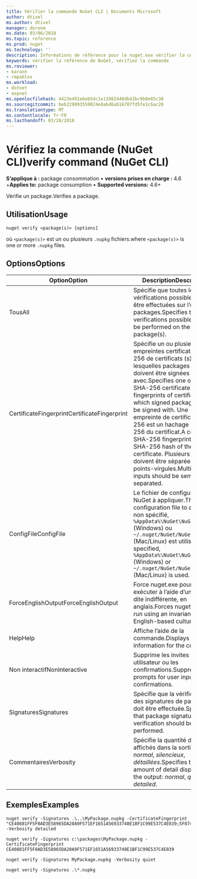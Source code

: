 ```yaml
---
title: Vérifier la commande NuGet CLI | Documents Microsoft
author: dtivel
ms.author: dtivel
manager: doronm
ms.date: 03/06/2018
ms.topic: reference
ms.prod: nuget
ms.technology: ''
description: Informations de référence pour le nuget.exe vérifier la commande
keywords: vérifier la référence de NuGet, vérifiez la commande
ms.reviewer:
- karann
- rmpablos
ms.workload:
- dotnet
- aspnet
ms.openlocfilehash: 4423e491e0ab5dc1e13982440db42bc9b0e85c38
ms.sourcegitcommit: beb229893559824e8abd6ab16707fd5fe1c6ac26
ms.translationtype: MT
ms.contentlocale: fr-FR
ms.lasthandoff: 03/28/2018
---
```

# <a name="verify-command-nuget-cli"></a><span data-ttu-id="ac3eb-104">Vérifiez la commande (NuGet CLI)</span><span class="sxs-lookup"><span data-stu-id="ac3eb-104">verify command (NuGet CLI)</span></span>

<span data-ttu-id="ac3eb-105">**S’applique à :** package consommation &bullet; **versions prises en charge :** 4.6 +</span><span class="sxs-lookup"><span data-stu-id="ac3eb-105">**Applies to:** package consumption &bullet; **Supported versions:** 4.6+</span></span>

<span data-ttu-id="ac3eb-106">Vérifie un package.</span><span class="sxs-lookup"><span data-stu-id="ac3eb-106">Verifies a package.</span></span>

## <a name="usage"></a><span data-ttu-id="ac3eb-107">Utilisation</span><span class="sxs-lookup"><span data-stu-id="ac3eb-107">Usage</span></span>

```cli
nuget verify <package(s)> [options]
```

<span data-ttu-id="ac3eb-108">où `<package(s)>` est un ou plusieurs `.nupkg` fichiers.</span><span class="sxs-lookup"><span data-stu-id="ac3eb-108">where `<package(s)>` is one or more `.nupkg` files.</span></span>

## <a name="options"></a><span data-ttu-id="ac3eb-109">Options</span><span class="sxs-lookup"><span data-stu-id="ac3eb-109">Options</span></span>

| <span data-ttu-id="ac3eb-110">Option</span><span class="sxs-lookup"><span data-stu-id="ac3eb-110">Option</span></span> | <span data-ttu-id="ac3eb-111">Description</span><span class="sxs-lookup"><span data-stu-id="ac3eb-111">Description</span></span> |
| --- | --- |
| <span data-ttu-id="ac3eb-112">Tous</span><span class="sxs-lookup"><span data-stu-id="ac3eb-112">All</span></span> | <span data-ttu-id="ac3eb-113">Spécifie que toutes les vérifications possibles doivent être effectuées sur l’ou les packages.</span><span class="sxs-lookup"><span data-stu-id="ac3eb-113">Specifies that all verifications possible should be performed on the package(s).</span></span> |
| <span data-ttu-id="ac3eb-114">CertificateFingerprint</span><span class="sxs-lookup"><span data-stu-id="ac3eb-114">CertificateFingerprint</span></span> | <span data-ttu-id="ac3eb-115">Spécifie un ou plusieurs des empreintes certificat SHA-256 de certificats (s), lesquelles packages signés doivent être signées avec.</span><span class="sxs-lookup"><span data-stu-id="ac3eb-115">Specifies one or more SHA-256 certificate fingerprints of certificates(s) which signed packages must be signed with.</span></span> <span data-ttu-id="ac3eb-116">Une empreinte de certificat SHA-256 est un hachage SHA-256 du certificat.</span><span class="sxs-lookup"><span data-stu-id="ac3eb-116">A certificate SHA-256 fingerprint is a SHA-256 hash of the certificate.</span></span> <span data-ttu-id="ac3eb-117">Plusieurs entrées doivent être séparées par des points-virgules.</span><span class="sxs-lookup"><span data-stu-id="ac3eb-117">Multiple inputs should be semicolon separated.</span></span> |
| <span data-ttu-id="ac3eb-118">ConfigFile</span><span class="sxs-lookup"><span data-stu-id="ac3eb-118">ConfigFile</span></span> | <span data-ttu-id="ac3eb-119">Le fichier de configuration NuGet à appliquer.</span><span class="sxs-lookup"><span data-stu-id="ac3eb-119">The NuGet configuration file to apply.</span></span> <span data-ttu-id="ac3eb-120">Si non spécifié, `%AppData%\NuGet\NuGet.Config` (Windows) ou `~/.nuget/NuGet/NuGet.Config` (Mac/Linux) est utilisé.</span><span class="sxs-lookup"><span data-stu-id="ac3eb-120">If not specified, `%AppData%\NuGet\NuGet.Config` (Windows) or `~/.nuget/NuGet/NuGet.Config` (Mac/Linux) is used.</span></span>|
| <span data-ttu-id="ac3eb-121">ForceEnglishOutput</span><span class="sxs-lookup"><span data-stu-id="ac3eb-121">ForceEnglishOutput</span></span> | <span data-ttu-id="ac3eb-122">Force nuget.exe pour exécuter à l’aide d’une culture dite indifférente, en anglais.</span><span class="sxs-lookup"><span data-stu-id="ac3eb-122">Forces nuget.exe to run using an invariant, English-based culture.</span></span> |
| <span data-ttu-id="ac3eb-123">Help</span><span class="sxs-lookup"><span data-stu-id="ac3eb-123">Help</span></span> | <span data-ttu-id="ac3eb-124">Affiche l’aide de la commande.</span><span class="sxs-lookup"><span data-stu-id="ac3eb-124">Displays help information for the command.</span></span> |
| <span data-ttu-id="ac3eb-125">Non interactif</span><span class="sxs-lookup"><span data-stu-id="ac3eb-125">NonInteractive</span></span> | <span data-ttu-id="ac3eb-126">Supprime les invites de saisie utilisateur ou les confirmations.</span><span class="sxs-lookup"><span data-stu-id="ac3eb-126">Suppresses prompts for user input or confirmations.</span></span> |
| <span data-ttu-id="ac3eb-127">Signatures</span><span class="sxs-lookup"><span data-stu-id="ac3eb-127">Signatures</span></span> | <span data-ttu-id="ac3eb-128">Spécifie que la vérification des signatures de package doit être effectuée.</span><span class="sxs-lookup"><span data-stu-id="ac3eb-128">Specifies that package signature verification should be performed.</span></span> |
| <span data-ttu-id="ac3eb-129">Commentaires</span><span class="sxs-lookup"><span data-stu-id="ac3eb-129">Verbosity</span></span> | <span data-ttu-id="ac3eb-130">Spécifie la quantité de détails affichés dans la sortie : *normal*, *silencieux*, *détaillées*.</span><span class="sxs-lookup"><span data-stu-id="ac3eb-130">Specifies the amount of detail displayed in the output: *normal*, *quiet*, *detailed*.</span></span> |

## <a name="examples"></a><span data-ttu-id="ac3eb-131">Exemples</span><span class="sxs-lookup"><span data-stu-id="ac3eb-131">Examples</span></span>

```cli
nuget verify -Signatures .\..\MyPackage.nupkg -CertificateFingerprint "CE40881FF5F0AD3E58965DA20A9F571EF1651A56933748E1BF1C99E537C4E039;5F874AAF47BCB268A19357364E7FBB09D6BF9E8A93E1229909AC5CAC865802E2" -Verbosity detailed

nuget verify -Signatures c:\packages\MyPackage.nupkg -CertificateFingerprint CE40881FF5F0AD3E58965DA20A9F571EF1651A56933748E1BF1C99E537C4E039

nuget verify -Signatures MyPackage.nupkg -Verbosity quiet

nuget verify -Signatures .\*.nupkg
```
